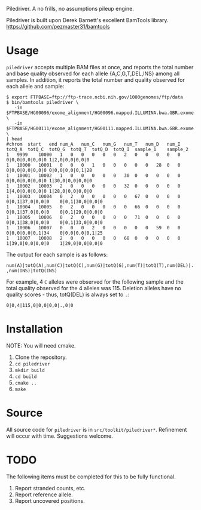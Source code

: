 Piledriver.  A no frills, no assumptions pileup engine.


Piledriver is built upon Derek Barnett's excellent BamTools library.
https://github.com/pezmaster31/bamtools


Usage
=====

`piledriver` accepts multiple BAM files at once, and reports the total number
and base quality observed for each allele {A,C,G,T,DEL,INS} among all samples.
In addition, it reports the total number and quality observed for each allele
and sample:

    $ export FTPBASE=ftp://ftp-trace.ncbi.nih.gov/1000genomes/ftp/data
    $ bin/bamtools piledriver \
       -in $FTPBASE/HG00096/exome_alignment/HG00096.mapped.ILLUMINA.bwa.GBR.exome.20120522.bam \
       -in $FTPBASE/HG00111/exome_alignment/HG00111.mapped.ILLUMINA.bwa.GBR.exome.20120522.bam \
    | head
    #chrom	start	end	num_A	num_C	num_G	num_T	num_D	num_I	totQ_A	totQ_C	totQ_G	totQ_T	totQ_D	totQ_I	sample_1	sample_2
    1	9999	10000	1	0	0	0	0	0	2	0	0	0	0	0	0|0,0|0,0|0,0|0	1|2,0|0,0|0,0|0
    1	10000	10001	0	0	0	1	0	0	0	0	0	28	0	0	0|0,0|0,0|0,0|0	0|0,0|0,0|0,1|28
    1	10001	10002	1	0	0	0	0	0	30	0	0	0	0	0	0|0,0|0,0|0,0|0	1|30,0|0,0|0,0|0
    1	10002	10003	2	0	0	0	0	0	32	0	0	0	0	0	1|4,0|0,0|0,0|0	1|28,0|0,0|0,0|0
    1	10003	10004	0	2	0	0	0	0	0	67	0	0	0	0	0|0,1|37,0|0,0|0	0|0,1|30,0|0,0|0
    1	10004	10005	0	2	0	0	0	0	0	66	0	0	0	0	0|0,1|37,0|0,0|0	0|0,1|29,0|0,0|0
    1	10005	10006	0	2	0	0	0	0	0	71	0	0	0	0	0|0,1|38,0|0,0|0	0|0,1|33,0|0,0|0
    1	10006	10007	0	0	0	2	0	0	0	0	0	59	0	0	0|0,0|0,0|0,1|34	0|0,0|0,0|0,1|25
    1	10007	10008	2	0	0	0	0	0	68	0	0	0	0	0	1|39,0|0,0|0,0|0	1|29,0|0,0|0,0|0

The output for each sample is as follows:

`num(A)|totQ(A),num(C)|totQ(C),num(G)|totQ(G),num(T)|totQ(T),num(DEL)|.,num(INS)|totQ(INS)`

For example, 4 `C` alleles were observed for the following sample and the total
quality observed for the 4 alleles was 115.  Deletion alleles have no quality
scores - thus, totQ(DEL) is always set to `.`:

    0|0,4|115,0|0,0|0,0|.,0|0


Installation
============
NOTE: You will need cmake.

1. Clone the repository.
2. `cd piledriver`
3. `mkdir build`
4. `cd build`
5. `cmake ..`
6. `make`


Source
======
All source code for `piledriver` is in `src/toolkit/piledriver*`.  Refinement 
will occur with time.  Suggestions welcome.


TODO
====
The following items must be completed for this to be fully functional.
1. Report stranded counts, etc.
2. Report reference allele.
3. Report uncovered positions.